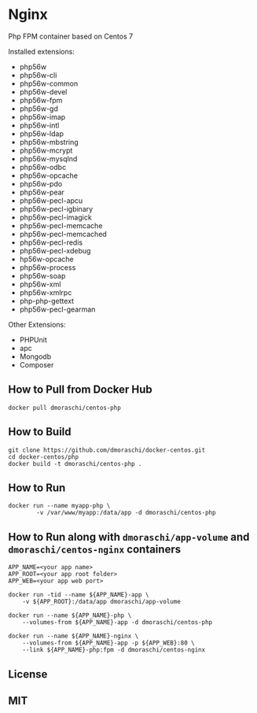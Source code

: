 # Nginx

Php FPM container based on Centos 7

Installed extensions:

- php56w
- php56w-cli
- php56w-common
- php56w-devel
- php56w-fpm
- php56w-gd
- php56w-imap
- php56w-intl
- php56w-ldap
- php56w-mbstring
- php56w-mcrypt
- php56w-mysqlnd
- php56w-odbc
- php56w-opcache
- php56w-pdo
- php56w-pear
- php56w-pecl-apcu
- php56w-pecl-igbinary
- php56w-pecl-imagick
- php56w-pecl-memcache
- php56w-pecl-memcached
- php56w-pecl-redis
- php56w-pecl-xdebug
- hp56w-opcache
- php56w-process
- php56w-soap
- php56w-xml
- php56w-xmlrpc
- php-php-gettext
- php56w-pecl-gearman


Other Extensions:

- PHPUnit
- apc
- Mongodb
- Composer

## How to Pull from Docker Hub

    docker pull dmoraschi/centos-php

## How to Build

    git clone https://github.com/dmoraschi/docker-centos.git
    cd docker-centos/php
    docker build -t dmoraschi/centos-php .

## How to Run

    docker run --name myapp-php \
            -v /var/www/myapp:/data/app -d dmoraschi/centos-php

## How to Run along with `dmoraschi/app-volume` and `dmoraschi/centos-nginx` containers

    APP_NAME=<your app name>
    APP_ROOT=<your app root folder>
    APP_WEB=<your app web port>

    docker run -tid --name ${APP_NAME}-app \
        -v ${APP_ROOT}:/data/app dmoraschi/app-volume

    docker run --name ${APP_NAME}-php \
        --volumes-from ${APP_NAME}-app -d dmoraschi/centos-php

    docker run --name ${APP_NAME}-nginx \
        --volumes-from ${APP_NAME}-app -p ${APP_WEB}:80 \
        --link ${APP_NAME}-php:fpm -d dmoraschi/centos-nginx

## License

MIT
-
